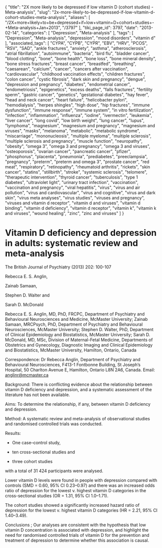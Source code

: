 {
    "title": "2X more likely to be depressed if low vitamin D (cohort studies) - Meta-analysis",
    "slug": "2x-more-likely-to-be-depressed-if-low-vitamin-d-cohort-studies-meta-analysis",
    "aliases": [
        "/2X+more+likely+to+be+depressed+if+low+vitamin+D+cohort+studies+-+Meta-analysis+Jan+2013",
        "/3797"
    ],
    "tiki_page_id": 3797,
    "date": "2013-02-14",
    "categories": [
        "Depression",
        "Meta-analysis"
    ],
    "tags": [
        "Depression",
        "Meta-analysis",
        "depression",
        "mood disorders",
        "vitamin d"
    ],
    "associated_tags": [
        "CYPA",
        "CYPB",
        "CYPR",
        "EBV",
        "HRV",
        "PCOS",
        "RSV",
        "SAD",
        "ankle fractures",
        "anxiety",
        "asthma",
        "atherosclerosis",
        "atrial fibrillation",
        "autoimmune",
        "bacteria",
        "bird flu",
        "bladder cancer",
        "blood clotting",
        "bone",
        "bone health",
        "bone loss",
        "bone mineral density",
        "bone stress fractures",
        "breast cancer",
        "breastfed",
        "breathing",
        "caesarean",
        "calcium",
        "cancer",
        "cancers after vaccination",
        "cardiovascular",
        "childhood vaccination effects",
        "children fractures",
        "colon cancer",
        "cystic fibrosis",
        "dark skin and pregnancy",
        "dengue",
        "depression and pregnancy",
        "diabetes",
        "endometrial cancer",
        "endometriosis",
        "epigenetics",
        "excess deaths",
        "falls fractures",
        "fertility sperm",
        "gastric cancer",
        "genetics",
        "gestational diabetes",
        "hay fever",
        "head and neck cancer",
        "heart failure",
        "helicobacter pylori",
        "hemodialysis",
        "herpes shingles",
        "high dose",
        "hip fractures",
        "immune dysfunction",
        "immune response",
        "immune system",
        "in vitro fertilization",
        "infection",
        "inflammation",
        "influenza",
        "iodine",
        "ivermectin",
        "leukemia",
        "liver cancer",
        "long covid",
        "low birth weight",
        "lung cancer",
        "lupus",
        "lymphoma",
        "magnesium",
        "magnesium and pregnancy",
        "magnesium and viruses",
        "masks",
        "melanoma",
        "metabolic",
        "metabolic syndrome",
        "miscarriage",
        "mononucleosis",
        "multiple myeloma",
        "multiple sclerosis",
        "multiple sclerosis and pregnancy",
        "muscle function",
        "neuropathy",
        "obesity",
        "omega 3",
        "omega 3 and pregnancy",
        "omega 3 and viruses",
        "osteoporosis",
        "ovarian cancer",
        "pancreatic cancer",
        "pfizer",
        "phosphorus",
        "placenta",
        "pneumonia",
        "prediabetes",
        "preeclampsia",
        "pregnancy",
        "preterm",
        "preterm and omega 3",
        "prostate cancer",
        "red meat",
        "respiratory",
        "retinopathy",
        "rheumatoid arthritis",
        "rickets",
        "skin cancer",
        "statins",
        "stillbirth",
        "stroke",
        "systemic sclerosis",
        "telomere",
        "therapeutic intervention",
        "thyroid cancer",
        "tuberculosis",
        "type 1 diabetes",
        "ultraviolet light",
        "urinary tract infection",
        "vaccination",
        "vaccination and pregnancy",
        "viral hepatitis",
        "virus",
        "virus and air pollution",
        "virus and cardiovascular",
        "virus and cognitive",
        "virus and dark skin",
        "virus meta analyses",
        "virus studies",
        "viruses and pregnancy",
        "viruses and vitamin d receptor",
        "vitamin d and viruses",
        "vitamin d binding",
        "vitamin d deficiency",
        "vitamin d receptor",
        "vitamin k",
        "vitamin k and viruses",
        "wound healing",
        "zinc",
        "zinc and viruses"
    ]
}


# Vitamin D deficiency and depression in adults: systematic review and meta-analysis

The British Journal of Psychiatry (2013) 202: 100-107

Rebecca E. S. Anglin,

Zainab Samaan,

Stephen D. Walter and

Sarah D. McDonald

Rebecca E. S. Anglin, MD, PhD, FRCPC, Department of Psychiatry and Behavioural Neurosciences and Medicine, McMaster University; Zainab Samaan, MRCPsych, PhD, Department of Psychiatry and Behavioural Neurosciences, McMaster University; Stephen D. Walter, PhD, Department of Clinical Epidemiology and Biostatistics, McMaster University; Sarah D. McDonald, MD, MSc, Division of Maternal-Fetal Medicine, Departments of Obstetrics and Gynecology, Diagnostic Imaging and Clinical Epidemiology and Biostatistics, McMaster University, Hamilton, Ontario, Canada

Correspondence: Dr Rebecca Anglin, Department of Psychiatry and Behavioural Neurosciences, F413-1 Fontbonne Building, St Joseph’s Hospital, 50 Charlton Avenue E, Hamilton, Ontario L8N 2A6, Canada. Email: anglinr@mcmaster.ca

Background: There is conflicting evidence about the relationship between vitamin D deficiency and depression, and a systematic assessment of the literature has not been available.

Aims: To determine the relationship, if any, between vitamin D deficiency and depression.

Method: A systematic review and meta-analysis of observational studies and randomised controlled trials was conducted.

Results: 

* One case–control study, 

* ten cross-sectional studies and 

* three cohort studies 

with a total of 31 424 participants were analysed. 

Lower vitamin D levels were found in people with depression compared with controls (SMD = 0.60, 95% CI 0.23–0.97) and there was an increased odds ratio of depression for the lowest v. highest vitamin D categories in the cross-sectional studies (OR = 1.31, 95% CI 1.0–1.71). 

The cohort studies showed a significantly increased hazard ratio of depression for the lowest v. highest vitamin D categories (HR = 2.21, 95% CI 1.40–3.49).

Conclusions ; Our analyses are consistent with the hypothesis that low vitamin D concentration is associated with depression, and highlight the need for randomised controlled trials of vitamin D for the prevention and treatment of depression to determine whether this association is causal.